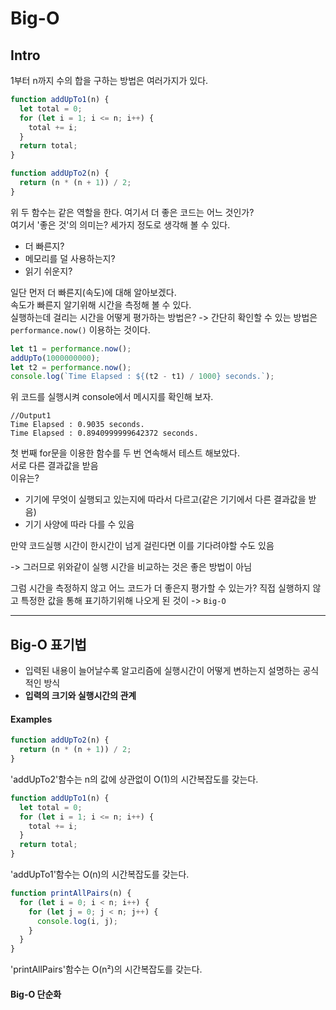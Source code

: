 # Big-O

## Intro

1부터 n까지 수의 합을 구하는 방법은 여러가지가 있다.

```javascript
function addUpTo1(n) {
  let total = 0;
  for (let i = 1; i <= n; i++) {
    total += i;
  }
  return total;
}
```

```javascript
function addUpTo2(n) {
  return (n * (n + 1)) / 2;
}
```

위 두 함수는 같은 역할을 한다. 여기서 더 좋은 코드는 어느 것인가? <br />
여기서 '좋은 것'의 의미는? 세가지 정도로 생각해 볼 수 있다. <br />

- 더 빠른지?
- 메모리를 덜 사용하는지?
- 읽기 쉬운지?

일단 먼저 더 빠른지(속도)에 대해 알아보겠다. <br />
속도가 빠른지 알기위해 시간을 측정해 볼 수 있다. <br />
실행하는데 걸리는 시간을 어떻게 평가하는 방법은? -> 간단히 확인할 수 있는 방법은 `performance.now()` 이용하는 것이다. <br />

```javascript
let t1 = performance.now();
addUpTo(1000000000);
let t2 = performance.now();
console.log(`Time Elapsed : ${(t2 - t1) / 1000} seconds.`);
```

위 코드를 실행시켜 console에서 메시지를 확인해 보자.

```shell
//Output1
Time Elapsed : 0.9035 seconds.
Time Elapsed : 0.8940999999642372 seconds.
```

첫 번째 for문을 이용한 함수를 두 번 연속해서 테스트 해보았다. <br />
서로 다른 결과값을 받음 <br />
이유는?

- 기기에 무엇이 실행되고 있는지에 따라서 다르고(같은 기기에서 다른 결과값을 받음)
- 기기 사양에 따라 다를 수 있음

만약 코드실행 시간이 한시간이 넘게 걸린다면 이를 기다려야할 수도 있음

-> 그러므로 위와같이 실행 시간을 비교하는 것은 좋은 방법이 아님

그럼 시간을 측정하지 않고 어느 코드가 더 좋은지 평가할 수 있는가?
직접 실행하지 않고 특정한 값을 통해 표기하기위해 나오게 된 것이 -> `Big-O`

---

## Big-O 표기법

- 입력된 내용이 늘어날수록 알고리즘에 실행시간이 어떻게 변하는지 설명하는 공식적인 방식
- **입력의 크기와 실행시간의 관계**

#### Examples

```javascript
function addUpTo2(n) {
  return (n * (n + 1)) / 2;
}
```

'addUpTo2'함수는 n의 값에 상관없이 O(1)의 시간복잡도를 갖는다.

```javascript
function addUpTo1(n) {
  let total = 0;
  for (let i = 1; i <= n; i++) {
    total += i;
  }
  return total;
}
```

'addUpTo1'함수는 O(n)의 시간복잡도를 갖는다.

```javascript
function printAllPairs(n) {
  for (let i = 0; i < n; i++) {
    for (let j = 0; j < n; j++) {
      console.log(i, j);
    }
  }
}
```

'printAllPairs'함수는 O(n²)의 시간복잡도를 갖는다.

#### Big-O 단순화
